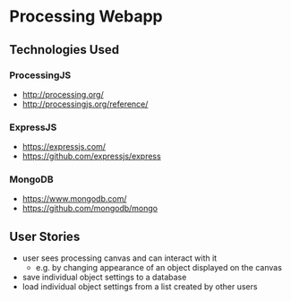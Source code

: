 <h1> Processing Webapp </h1>

<h2> Technologies Used </h2>
<h3> ProcessingJS </h3>
<ul>
<li><a href="http://processingjs.org/">http://processing.org/</a></li>
<li><a href="http://processingjs.org/reference/">http://processingjs.org/reference/</a></li>
</ul>
<h3>ExpressJS</h3>
<ul>
<li><a href="https://expressjs.com/">https://expressjs.com/</a></li>
<li><a href="https://github.com/expressjs/express">https://github.com/expressjs/express</a></li>
</ul>
<h3>MongoDB</h3>
<ul>
<li><a href="https://www.mongodb.com/">https://www.mongodb.com/</a></li>
<li><a href="https://github.com/mongodb/mongo">https://github.com/mongodb/mongo</a></li>
</ul>

<h2> User Stories </h2>
<ul>
<li>user sees processing canvas and can interact with it
<ul><li>e.g. by changing appearance of an object displayed on the canvas</li></ul>
</li>
<li>save individual object settings to a database</li>
<li>load individual object settings from a list created by other users</li>
</ul>